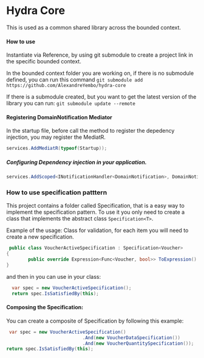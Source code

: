 # Hydra Core

This is used as a common shared library across the bounded context.


#### How to use
Instantiate via Reference, by using git submodule to create a project link in the specific bounded context.

In the bounded context folder you are working on, if there is no submodule defined, you can run this command
```git submodule add https://github.com/AlexandreYembo/hydra-core```

If there is a submodule created, but you want to get the latest version of the library you can run:
```git submodule update --remote```


#### Registering DomainNotification Mediator
In the startup file, before call the method to register the depedency injection, you may register the MediatR.

```c#
services.AddMediatR(typeof(Startup));
```

##### Configuring Dependency injection in your application.
```c# 
services.AddScoped<INotificationHandler<DomainNotification>, DomainNotificationHandler>();
```
### How to use specification patttern
This project contains a folder called Specification, that is a easy way to implement the specification pattern. To use it you only need to create a class that implements the abstract class ```Specification<T>```.

Example of the usage: Class for validation, for each item you will need to create a new specification.
```c#
 public class VoucherActiveSpecification : Specification<Voucher>
{
        public override Expression<Func<Voucher, bool>> ToExpression() => voucher => voucher.Active == true;
}
```

and then in you can use in your class:
```c#
  var spec = new VoucherActiveSpecification();
  return spec.IsSatisfiedBy(this);
```

#### Composing the Specification:
You can create a composite of Specification by following this example:
```c#
 var spec = new VoucherActiveSpecification()
                            .And(new VoucherDataSpecification())
                            .And(new VoucherQuantitySpecification());
return spec.IsSatisfiedBy(this);                      
```
